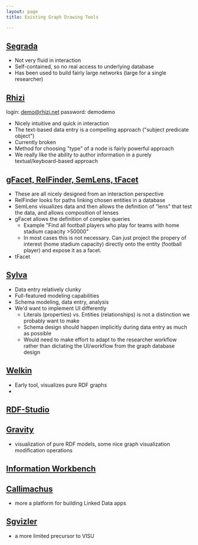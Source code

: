 ```yaml
---
layout: page
title: Existing Graph Drawing Tools

---
```


## [Segrada](http://segrada.org/)
- Not very fluid in interaction
- Self-contained, so no real access to underlying database
- Has been used to build fairly large networks (large for a single researcher)

## [Rhizi](http://demo.rhizi.net/login)

login: demo@rhizi.net password: demodemo  

- Nicely intuitive and quick in interaction
- The text-based data entry is a compelling approach ("subject  predicate  object")
- Currently broken
- Method for choosing "type" of a node is fairly powerful approach
- We really like the ability to author information in a purely textual/keyboard-based approach

## [gFacet, RelFinder, SemLens, tFacet](http://www.visualdataweb.org/tools.php)  
- These are all nicely designed from an interaction perspective
- RelFinder looks for paths linking chosen entities in a database
- SemLens visualizes data and then allows the definition of "lens" that test the data, and allows composition of lenses
- gFacet allows the definition of complex queries
  - Example "Find all football players who play for teams with home stadium capacity >50000"
  - In most cases this is not necessary. Can just project the propery of interest (home stadium capacity) directly onto the entity (football player) and expose it as a facet.
- tFacet

## [Sylva](http://sylvadb.com/)
- Data entry relatively clunky
- Full-featured modeling capabilities
- Schema modeling, data entry, analysis
- We'd want to implement UI differently
  - Literals (properties) vs. Entities (relationships) is not a distinction we probably want to make
  - Schema design should happen implicitly during data entry as much as possible
  - Would need to make effort to adapt to the researcher workflow rather than dictating the UI/workflow from the graph database design

## [Welkin](http://simile.mit.edu/welkin/) ##
- Early tool, visualizes pure RDF graphs
- 

## [RDF-Studio](http://www.linkeddatatools.com/rdf-studio) ##


## [Gravity](http://semweb.salzburgresearch.at/apps/rdf-gravity/user_doc.html) 
- visualization of pure RDF models, some nice graph visualization modification operations

## [Information Workbench](http://iwb.fluidops.com) ##


## [Callimachus](http://callimachusproject.org/) ##
- more a platform for building Linked Data apps 


## [Sgvizler](http://dev.data2000.no/sgvizler/)
- a more limited precursor to VISU

